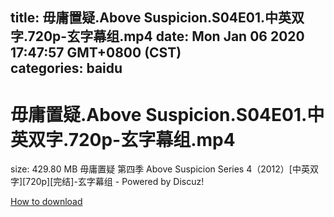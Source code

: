 
title: 毋庸置疑.Above Suspicion.S04E01.中英双字.720p-玄字幕组.mp4
date: Mon Jan 06 2020 17:47:57 GMT+0800 (CST)    
categories: baidu
---

# 毋庸置疑.Above Suspicion.S04E01.中英双字.720p-玄字幕组.mp4
size: 429.80 MB
 毋庸置疑 第四季 Above Suspicion Series 4（2012）[中英双字][720p][完结]-玄字幕组 - Powered by Discuz!
 

[How to download](https://bpcam.bemobtrk.com/go/2ceec3aa-1ca2-46d6-b9ff-aaa5c184517c?jno=1770)
